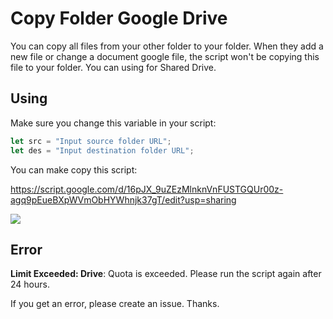 # Copy Folder Google Drive

You can copy all files from your other folder to your folder. When they add a new file or change a document google file, the script won't be copying this file to your folder. You can using for Shared Drive.

## Using

Make sure you change this variable in your script:
```javascript
let src = "Input source folder URL";
let des = "Input destination folder URL";
```

You can make copy this script:

https://script.google.com/d/16pJX_9uZEzMlnknVnFUSTGQUr00z-agq9pEueBXpWVmObHYWhnjk37gT/edit?usp=sharing

![](./Copy-script.gif)

## Error

**Limit Exceeded: Drive**: Quota is exceeded. Please run the script again after 24 hours.

If you get an error, please create an issue. Thanks.
